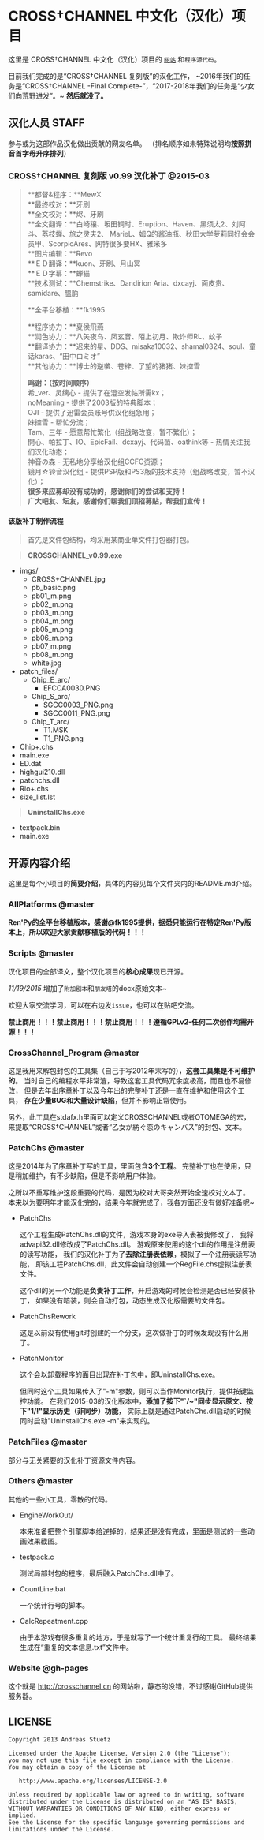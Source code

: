 # CROSS†CHANNEL 中文化（汉化）项目
这里是 CROSS†CHANNEL 中文化（汉化）项目的 [`网站`](http://crosschannel.cn/) 和`程序源代码`。

目前我们完成的是“CROSS†CHANNEL 复刻版”的汉化工作，
~2016年我们的任务是“CROSS†CHANNEL -Final Complete-”，“2017-2018年我们的任务是“少女们向荒野进发”。~
**然后就没了。**

## 汉化人员 STAFF

参与或为这部作品汉化做出贡献的网友名单。
（排名顺序如未特殊说明均**按照拼音首字母升序排列**）

### CROSS†CHANNEL 复刻版 v0.99 汉化补丁 @2015-03

> **都督&程序：**MewX<br/>
> **最终校对：**牙刷<br/>
> **全文校对：**烬、牙刷<br/>
> **全文翻译：**白崎穣、坂田铜时、Eruption、Haven、黑须太2、刘阿斗、荔枝蝉、旅之灵夫2、
> MarieL、姆Q的酱油瓶、秋田大学萝莉同好会会员甲、ScorpioAres、网特很多要HX、雅米多<br/>
> **图片编辑：**Revo<br/>
> **ＥＤ翻译：**kuon、牙刷、月山冥<br/>
> **ＥＤ字幕：**蝉猫<br/>
> **技术测试：**Chemstrike、Dandirion Aria、dxcayj、面皮贵、samidare、腽肭<br/>
>
> **全平台移植：**fk1995<br/>
>
> **程序协力：**夏侯飛燕<br/>
> **润色协力：**八矢夜乌、凤玄音、陌上初月、欺诈师RL、蚊子<br/>
> **翻译协力：**迟来的星、DDS、misaka10032、shamal0324、soul、童话karas、“田中ロミオ”<br/>
> **其他协力：**博士的逆袭、苍梓、了望的猪猪、妹控雪<br/>
>
> **鸣谢：（按时间顺序）**<br/>
> 希_ver、灵缡心 - 提供了在澄空发帖所需kx；<br/>
> noMeaning - 提供了2003版的特典脚本；<br/>
> OJI - 提供了迅雷会员账号供汉化组急用；<br/>
> 妹控雪 - 帮忙分流；<br/>
> Tam、三年 - 愿意帮忙繁化（组战略改变，暂不繁化）；<br/>
> 開心、帕拉丁、IO、EpicFail、dcxayj、代码菌、oathink等 - 热情关注我们汉化动态；<br/>
> 神音の森 - 无私地分享给汉化组CCFC资源；<br/>
> 镜月☆铃音汉化组 - 提供PSP版和PS3版的技术支持（组战略改变，暂不汉化）；<br/>
> **很多来应募却没有成功的，感谢你们的尝试和支持！**<br/>
> **广大吧友、坛友，感谢你们帮我们顶招募贴，帮我们宣传！**

#### 该版补丁制作流程

> 首先是文件包结构，均采用某商业单文件打包器打包。

> **CROSSCHANNEL_v0.99.exe**
- imgs/
  - CROSS+CHANNEL.jpg
  - pb_basic.png
  - pb01_m.png
  - pb02_m.png
  - pb03_m.png
  - pb04_m.png
  - pb05_m.png
  - pb06_m.png
  - pb07_m.png
  - pb08_m.png
  - white.jpg
- patch_files/
  - Chip_E_arc/
    - EFCCA0030.PNG
  - Chip_S_arc/
    - SGCC0003_PNG.png
    - SGCC0011_PNG.png
  - Chip_T_arc/
    - T1.MSK
    - T1_PNG.png
- Chip+.chs
- main.exe
- ED.dat
- highgui210.dll
- patchchs.dll
- Rio+.chs
- size_list.lst

> **UninstallChs.exe**
- textpack.bin
- main.exe

## 开源内容介绍

这里是每个小项目的**简要介绍**，具体的内容见每个文件夹内的README.md介绍。

### AllPlatforms @master

**Ren'Py的全平台移植版本，感谢@fk1995提供，据悉只能运行在特定Ren'Py版本上，所以欢迎大家贡献移植版的代码！！！**

### Scripts @master

汉化项目的全部译文，整个汉化项目的**核心成果**现已开源。

*11/19/2015* 增加了`附加剧本`和`朋友塔`的docx原始文本~

欢迎大家交流学习，可以在右边发`issue`，也可以在贴吧交流。

**禁止商用！！！禁止商用！！！禁止商用！！！遵循GPLv2-任何二次创作均需开源！！！**

### CrossChannel_Program @master

这是我用来解包封包的工具集（自己于写2012年末写的），**这套工具集是不可维护的**。
当时自己的编程水平非常渣，导致这套工具代码冗余度极高，而且也不易修改，
但是去年出序章补丁以及今年出的完整补丁还是一直在维护和使用这个工具，
**存在少量BUG和大量设计缺陷**，但并不影响正常使用。

另外，此工具在stdafx.h里面可以定义CROSSCHANNEL或者OTOMEGA的宏，
来提取“CROSS†CHANNEL”或者“乙女が紡ぐ恋のキャンバス”的封包、文本。

### PatchChs @master

这是2014年为了序章补丁写的工具，里面包含**3个工程**。
完整补丁也在使用，只是稍加维护，有不少缺陷，但是不影响用户体验。

之所以不重写维护这段重要的代码，是因为校对大哥突然开始全速校对文本了。
本来以为要明年才能汉化完的，结果今年就完成了，我各方面还没有做好准备呢~

- PatchChs

  这个工程生成PatchChs.dll的文件，游戏本身的exe导入表被我修改了，
我将advapi32.dll修改成了PatchChs.dll。
游戏原来使用的这个dll的作用是注册表的读写功能，
我们的汉化补丁为了**去除注册表依赖**，模拟了一个注册表读写功能，
即该工程PatchChs.dll，此文件会自动创建一个RegFile.chs虚拟注册表文件。

  这个dll的另一个功能是**负责补丁工作**，开启游戏的时候会检测是否已经安装补丁，
如果没有暗装，则会自动打包，动态生成汉化版需要的文件包。


- PatchChsRework

  这是以前没有使用git时创建的一个分支，这次做补丁的时候发现没有什么用了。


- PatchMonitor

  这个会以卸载程序的面目出现在补丁包中，即UninstallChs.exe。

  但同时这个工具如果传入了"-m"参数，则可以当作Monitor执行，提供按键监控功能。
在我们2015-03的汉化版本中，**添加了按下"\`/~"同步显示原文、按下"1/!"显示历史（非同步）功能**，
实际上就是通过PatchChs.dll启动的时候同时启动"UninstallChs.exe -m"来实现的。

### PatchFiles @master

部分与无关紧要的汉化补丁资源文件内容。

### Others @master

其他的一些小工具，零散的代码。

- EngineWorkOut/

  本来准备把整个引擎脚本给逆掉的，结果还是没有完成，里面是测试的一些动画效果截图。

- testpack.c

  测试局部封包的程序，最后融入PatchChs.dll中了。

- CountLine.bat

  一个统计行号的脚本。

- CalcRepeatment.cpp

  由于本游戏有很多重复的地方，于是就写了一个统计重复行的工具。
最终结果生成在“重复的文本信息.txt”文件中。

### Website @gh-pages

这个就是 http://crosschannel.cn 的网站啦，静态的没错，不过感谢GitHub提供服务器。

## LICENSE

    Copyright 2013 Andreas Stuetz

    Licensed under the Apache License, Version 2.0 (the "License");
    you may not use this file except in compliance with the License.
    You may obtain a copy of the License at

       http://www.apache.org/licenses/LICENSE-2.0

    Unless required by applicable law or agreed to in writing, software
    distributed under the License is distributed on an "AS IS" BASIS,
    WITHOUT WARRANTIES OR CONDITIONS OF ANY KIND, either express or implied.
    See the License for the specific language governing permissions and
    limitations under the License.
